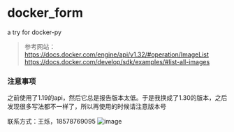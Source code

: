 # docker_form
a try for docker-py

>参考网站：
https://docs.docker.com/engine/api/v1.32/#operation/ImageList
https://docs.docker.com/develop/sdk/examples/#list-all-images

### 注意事项

之前使用了1.19的api，然后它总是报告版本太低。于是我换成了1.30的版本，之后发现很多写法都不一样了，所以再使用的时候请注意版本号

联系方式：王烁，18578769095
![image](https://github.com/daba0007/docker_form/raw/tree/master/static/pic/1.png)
